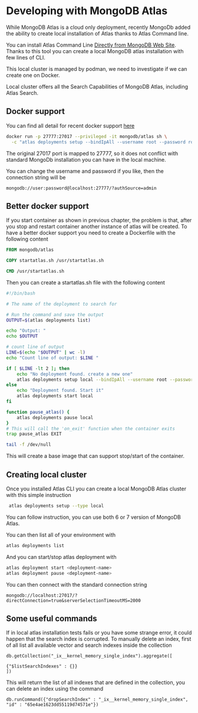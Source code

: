 # Developing with MongoDB Atlas

While MongoDB Atlas is a cloud only deployment, recently MongoDb added the ability to create local installation of Atlas thanks to Atlas Command line.

You can install Atlas Command Line [Directly from MongoDB Web Site](https://www.mongodb.com/docs/atlas/cli/stable/install-atlas-cli/). Thanks to this tool you can create a local MongoDB atlas installation with few lines of CLI.

This local cluster is managed by podman, we need to investigate if we can create one on Docker.

Local cluster offers all the Search Capabilities of MongoDB Atlas, including Atlas Search.

## Docker support

You can find all detail for recent docker support [here](https://www.mongodb.com/docs/atlas/cli/stable/atlas-cli-deploy-docker/)

```bash
docker run -p 27777:27017 --privileged -it mongodb/atlas sh \
  -c "atlas deployments setup --bindIpAll --username root --password root --type local --force && tail -f /dev/null"
```

The original 27017 port is mapped to 27777, so it does not conflict with standard MongoDb installation you can have in the local machine.

You can change the username and password if you like, then the connection string will be

```
mongodb://user:password@localhost:27777/?authSource=admin
```

## Better docker support

If you start container as shown in previous chapter, the problem is that, after you stop and restart container another instance of atlas will be created. To have a better docker support you need to create a Dockerfile with the following content

```Dockerfile
FROM mongodb/atlas

COPY startatlas.sh /usr/startatlas.sh 

CMD /usr/startatlas.sh 
```

Then you can create a startatlas.sh file with the following content

```bash
#!/bin/bash

# The name of the deployment to search for

# Run the command and save the output
OUTPUT=$(atlas deployments list)

echo "Output: "
echo $OUTPUT

# count line of output
LINE=$(echo "$OUTPUT" | wc -l)
echo "Count line of output: $LINE "

if [ $LINE -lt 2 ]; then
    echo "No deployment found. create a new one"
    atlas deployments setup local --bindIpAll --username root --password root --type local --force
else
    echo "Deployment found. Start it"
    atlas deployments start local
fi

function pause_atlas() {
    atlas deployments pause local
}
# This will call the 'on_exit' function when the container exits
trap pause_atlas EXIT

tail -f /dev/null
```

This will create a base image that can support stop/start of the container.

## Creating local cluster

Once you installed Atlas CLI you can create a local MongoDB Atlas cluster with this simple instruction

```bash
 atlas deployments setup --type local
```

You can follow instruction, you can use both 6 or 7 version of MongoDB Atlas.

You can then list all of your environment with

```bash
atlas deployments list
```

And you can start/stop atlas deployment with 

```bash
atlas deployment start <deployment-name>
atlas deployment pause <deployment-name>
```

You can then connect with the standard connection string

```
mongodb://localhost:27017/?directConnection=true&serverSelectionTimeoutMS=2000
```

## Some useful commands

If in local atlas installation tests fails or you have some strange error, it could happen that the search index is corrupted. To manually delete an index, first of all list all available vector and search indexes inside the collection

```
db.getCollection("_ix__kernel_memory_single_index").aggregate([

{"$listSearchIndexes" : {}}
])
```

This will return the list of all indexes that are defined in the collection, you can delete an index using the command

```
db.runCommand({"dropSearchIndex" : "_ix__kernel_memory_single_index", "id" : "65e4ae1623dd55119d74571e"})
```